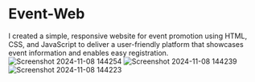 # Event-Web
I created a simple, responsive website for event promotion using HTML, CSS, and JavaScript to deliver a user-friendly platform that showcases event information and enables easy registration.
![Screenshot 2024-11-08 144254](https://github.com/user-attachments/assets/7a34ead3-f71a-495e-a948-3e9a7c7fe908)
![Screenshot 2024-11-08 144239](https://github.com/user-attachments/assets/9e595d46-f8fa-4802-980e-08266ccef8a5)
![Screenshot 2024-11-08 144223](https://github.com/user-attachments/assets/a1188315-c3a5-49b1-9de1-e2f37ab795f7)

